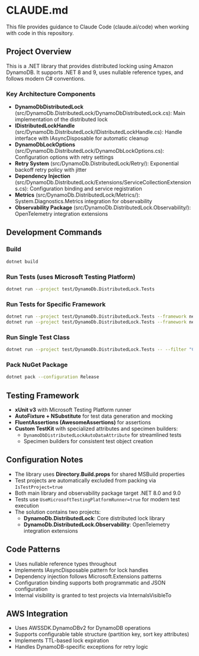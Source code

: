 # CLAUDE.md

This file provides guidance to Claude Code (claude.ai/code) when working with code in this repository.

## Project Overview

This is a .NET library that provides distributed locking using Amazon DynamoDB. It supports .NET 8 and 9, uses nullable reference types, and follows modern C# conventions.

### Key Architecture Components

- **DynamoDbDistributedLock** (src/DynamoDb.DistributedLock/DynamoDbDistributedLock.cs): Main implementation of the distributed lock
- **IDistributedLockHandle** (src/DynamoDb.DistributedLock/IDistributedLockHandle.cs): Handle interface with IAsyncDisposable for automatic cleanup
- **DynamoDbLockOptions** (src/DynamoDb.DistributedLock/DynamoDbLockOptions.cs): Configuration options with retry settings
- **Retry System** (src/DynamoDb.DistributedLock/Retry/): Exponential backoff retry policy with jitter
- **Dependency Injection** (src/DynamoDb.DistributedLock/Extensions/ServiceCollectionExtensions.cs): Configuration binding and service registration
- **Metrics** (src/DynamoDb.DistributedLock/Metrics/): System.Diagnostics.Metrics integration for observability
- **Observability Package** (src/DynamoDb.DistributedLock.Observability/): OpenTelemetry integration extensions

## Development Commands

### Build
```bash
dotnet build
```

### Run Tests (uses Microsoft Testing Platform)
```bash
dotnet run --project test/DynamoDb.DistributedLock.Tests
```

### Run Tests for Specific Framework
```bash
dotnet run --project test/DynamoDb.DistributedLock.Tests --framework net8.0
dotnet run --project test/DynamoDb.DistributedLock.Tests --framework net9.0
```

### Run Single Test Class
```bash
dotnet run --project test/DynamoDb.DistributedLock.Tests -- --filter "ClassName=DynamoDbDistributedLockTests"
```

### Pack NuGet Package
```bash
dotnet pack --configuration Release
```

## Testing Framework

- **xUnit v3** with Microsoft Testing Platform runner
- **AutoFixture + NSubstitute** for test data generation and mocking
- **FluentAssertions (AwesomeAssertions)** for assertions
- **Custom TestKit** with specialized attributes and specimen builders:
  - `DynamoDbDistributedLockAutoDataAttribute` for streamlined tests
  - Specimen builders for consistent test object creation

## Configuration Notes

- The library uses **Directory.Build.props** for shared MSBuild properties
- Test projects are automatically excluded from packing via `IsTestProject=true`
- Both main library and observability package target .NET 8.0 and 9.0
- Tests use `UseMicrosoftTestingPlatformRunner=true` for modern test execution
- The solution contains two projects:
  - **DynamoDb.DistributedLock**: Core distributed lock library
  - **DynamoDb.DistributedLock.Observability**: OpenTelemetry integration extensions

## Code Patterns

- Uses nullable reference types throughout
- Implements IAsyncDisposable pattern for lock handles
- Dependency injection follows Microsoft.Extensions patterns
- Configuration binding supports both programmatic and JSON configuration
- Internal visibility is granted to test projects via InternalsVisibleTo

## AWS Integration

- Uses AWSSDK.DynamoDBv2 for DynamoDB operations
- Supports configurable table structure (partition key, sort key attributes)
- Implements TTL-based lock expiration
- Handles DynamoDB-specific exceptions for retry logic